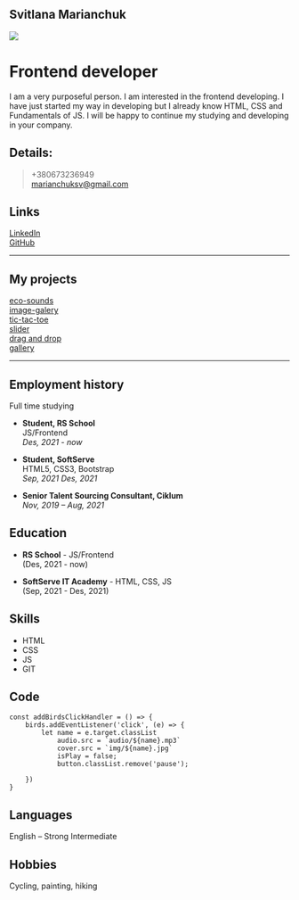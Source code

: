 ## Svitlana Marianchuk

![](https://i.postimg.cc/k4KTh9DW/foto.jpg)

# Frontend developer

I am a very purposeful person. I am interested in the frontend developing. I
have just started my way in developing but I already know HTML, CSS and
Fundamentals of JS. I will be happy to continue my studying and developing in
your company.

## Details:
   >+380673236949\
    marianchuksv@gmail.com

## Links

[LinkedIn](https://www.linkedin.com/in/svitlana-marianchuk-026165180/)\
[GitHub](https://github.com/Marianchuk)

***
## My projects
[eco-sounds](https://rolling-scopes-school.github.io/marianchuk-JSFEPRESCHOOL/eco-sounds/)\
[image-galery](https://rolling-scopes-school.github.io/marianchuk-JSFEPRESCHOOL/image-galery/)\
[tic-tac-toe](https://rolling-scopes-school.github.io/marianchuk-JSFEPRESCHOOL/tic-tac-toe/)\
[slider](https://marianchuk.github.io/03_slider/)\
[drag and drop](https://marianchuk.github.io/02_drag_and_drop/)\
[gallery](https://marianchuk.github.io/01_gallery_of_cards/)

***
## Employment history
Full time studying
 * **Student, RS School**\
  JS/Frontend\
  *Des, 2021 - now*

 * **Student, SoftServe**\
  HTML5, CSS3, Bootstrap\
  *Sep, 2021 Des, 2021*
    
 * **Senior Talent Sourcing Consultant, Ciklum**\
  *Nov, 2019 – Aug, 2021*

## Education
 * **RS School** - JS/Frontend\
(Des, 2021 - now)
     
 * **SoftServe IT Academy** - HTML, CSS, JS\
(Sep, 2021 - Des, 2021)

## Skills
* HTML
* CSS
* JS
* GIT

## Code
```
const addBirdsClickHandler = () => {
    birds.addEventListener('click', (e) => {
        let name = e.target.classList
            audio.src = `audio/${name}.mp3`
            cover.src = `img/${name}.jpg`
            isPlay = false;
            button.classList.remove('pause');

    })
}

```

## Languages
English – Strong Intermediate
## Hobbies
Cycling, painting, hiking